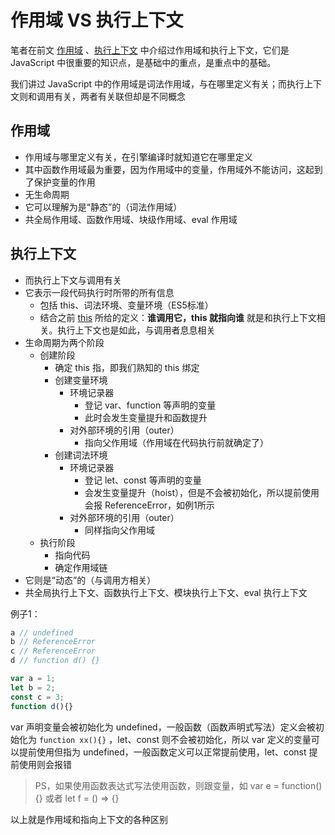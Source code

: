 # 作用域 VS 执行上下文

笔者在前文 [作用域](./作用域.md) 、[执行上下文](./执行上下文与调用栈.md) 中介绍过作用域和执行上下文，它们是 JavaScript 中很重要的知识点，是基础中的重点，是重点中的基础。

我们讲过 JavaScript 中的作用域是词法作用域，与在哪里定义有关；而执行上下文则和调用有关，两者有关联但却是不同概念

## 作用域

- 作用域与哪里定义有关，在引擎编译时就知道它在哪里定义
- 其中函数作用域最为重要，因为作用域中的变量，作用域外不能访问，这起到了保护变量的作用
- 无生命周期
- 它可以理解为是“静态”的（词法作用域）
- 共全局作用域、函数作用域、块级作用域、eval 作用域

## 执行上下文

- 而执行上下文与调用有关
- 它表示一段代码执行时所带的所有信息
  - 包括 this、词法环境、变量环境（ES5标准）
  - 结合之前 [this](./this关键字.md) 所给的定义：**谁调用它，this 就指向谁** 就是和执行上下文相关。执行上下文也是如此，与调用者息息相关
- 生命周期为两个阶段
  - 创建阶段
    - 确定 this 指，即我们熟知的 this 绑定
    - 创建变量环境
      - 环境记录器
        - 登记 var、function 等声明的变量
        - 此时会发生变量提升和函数提升
      - 对外部环境的引用（outer）
        - 指向父作用域（作用域在代码执行前就确定了）
    - 创建词法环境
      - 环境记录器
        - 登记 let、const 等声明的变量
        - 会发生变量提升（hoist），但是不会被初始化，所以提前使用会报 ReferenceError，如例1所示
      - 对外部环境的引用（outer）
        - 同样指向父作用域
  - 执行阶段
    - 指向代码
    - 确定作用域链
- 它则是“动态”的（与调用方相关）
- 共全局执行上下文、函数执行上下文、模块执行上下文、eval 执行上下文



例子1：

```javascript
a // undefined
b // ReferenceError
c // ReferenceError
d // function d() {}

var a = 1;
let b = 2;
const c = 3;
function d(){}
```

var 声明变量会被初始化为 undefined，一般函数（函数声明式写法）定义会被初始化为 `function xx(){}` ，let、const 则不会被初始化，所以 var 定义的变量可以提前使用但指为 undefined，一般函数定义可以正常提前使用，let、const 提前使用则会报错

> PS，如果使用函数表达式写法使用函数，则跟变量，如 var e = function(){} 或者 let f = () => {}



以上就是作用域和指向上下文的各种区别

